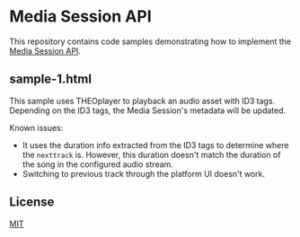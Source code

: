 # Media Session API

This repository contains code samples demonstrating how to implement the [Media Session API](https://w3c.github.io/mediasession).

## sample-1.html

This sample uses THEOplayer to playback an audio asset with ID3 tags. Depending on the ID3 tags, the Media Session's metadata will be updated.

Known issues:
* It uses the duration info extracted from the ID3 tags to determine where the `nexttrack` is. However, this duration doesn't match the duration of the song in the configured audio stream.
* Switching to previous track through the platform UI doesn't work.

## License
[MIT](https://choosealicense.com/licenses/mit/)
